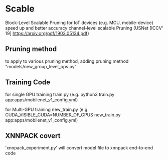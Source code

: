# Scable
Block-Level Scalable Pruning for IoT devices (e.g. MCU, mobile-device)
speed up and better accuracy channel-level scalable Pruning (USNet [ICCV' 19] https://arxiv.org/pdf/1903.05134.pdf)

## Pruning method
to apply to various pruning method, adding pruning method "models/new_group_level_ops.py"

## Training Code
for single GPU training
train.py (e.g. python3 train.py app:apps/mobilenet_v1_config.yml)

for Multi-GPU training
new_train.py (e.g. CUDA_VISIBLE_CUDA=NUMBER_OF_GPUS new_train.py app:apps/mobilenet_v1_config.yml)


## XNNPACK covert
'xnnpack_experiment.py' will convert model file to xnnpack end-to-end code  
